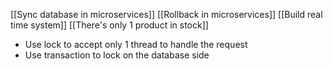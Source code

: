[[Sync database in microservices]]
[[Rollback in microservices]]
[[Build real time system]]
[[There's only 1 product in stock]]
- Use lock to accept only 1 thread to handle the request
- Use transaction to lock on the database side